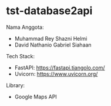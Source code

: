 # tst-database2api

Nama Anggota:
- Muhammad Rey Shazni Helmi
- David Nathanio Gabriel Siahaan

Tech Stack:
- FastAPI: https://fastapi.tiangolo.com/
- Uvicorn: https://www.uvicorn.org/

Library:
- Google Maps API
